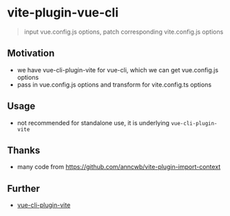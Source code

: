 # vite-plugin-vue-cli

> input vue.config.js options, patch corresponding vite.config.js options

## Motivation
- we have vue-cli-plugin-vite for vue-cli, which we can get vue.config.js options
- pass in vue.config.js options and transform for vite.config.ts options

## Usage
- not recommended for standalone use, it is underlying `vue-cli-plugin-vite`

## Thanks
- many code from https://github.com/anncwb/vite-plugin-import-context

## Further
- [vue-cli-plugin-vite](https://github.com/IndexXuan/vue-cli-plugin-vite)
